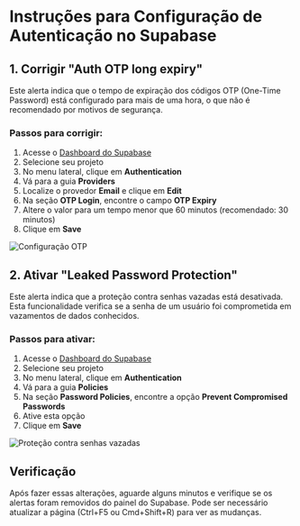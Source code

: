 # Instruções para Configuração de Autenticação no Supabase

## 1. Corrigir "Auth OTP long expiry"

Este alerta indica que o tempo de expiração dos códigos OTP (One-Time Password) está configurado para mais de uma hora, o que não é recomendado por motivos de segurança.

### Passos para corrigir:

1. Acesse o [Dashboard do Supabase](https://app.supabase.com)
2. Selecione seu projeto
3. No menu lateral, clique em **Authentication**
4. Vá para a guia **Providers**
5. Localize o provedor **Email** e clique em **Edit**
6. Na seção **OTP Login**, encontre o campo **OTP Expiry**
7. Altere o valor para um tempo menor que 60 minutos (recomendado: 30 minutos)
8. Clique em **Save**

![Configuração OTP](https://supabase.com/docs/img/auth-email-password-settings.png)

## 2. Ativar "Leaked Password Protection"

Este alerta indica que a proteção contra senhas vazadas está desativada. Esta funcionalidade verifica se a senha de um usuário foi comprometida em vazamentos de dados conhecidos.

### Passos para ativar:

1. Acesse o [Dashboard do Supabase](https://app.supabase.com)
2. Selecione seu projeto
3. No menu lateral, clique em **Authentication**
4. Vá para a guia **Policies**
5. Na seção **Password Policies**, encontre a opção **Prevent Compromised Passwords**
6. Ative esta opção
7. Clique em **Save**

![Proteção contra senhas vazadas](https://supabase.com/docs/img/auth-password-strength.png)

## Verificação

Após fazer essas alterações, aguarde alguns minutos e verifique se os alertas foram removidos do painel do Supabase. Pode ser necessário atualizar a página (Ctrl+F5 ou Cmd+Shift+R) para ver as mudanças. 
